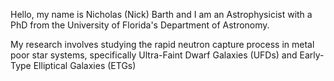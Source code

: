 Hello, my name is Nicholas (Nick) Barth and I am an Astrophysicist with a PhD from the University of Florida's Department of Astronomy.

My research involves studying the rapid neutron capture process in metal poor star systems,
specifically Ultra-Faint Dwarf Galaxies (UFDs) and Early-Type Elliptical Galaxies (ETGs)

<!---
nbarth0516/nbarth0516 is a ✨ special ✨ repository because its `README.md` (this file) appears on your GitHub profile.
You can click the Preview link to take a look at your changes.
--->

